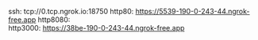 ssh: tcp://0.tcp.ngrok.io:18750 
http80: https://5539-190-0-243-44.ngrok-free.app 
http8080:  
http3000: https://38be-190-0-243-44.ngrok-free.app 
